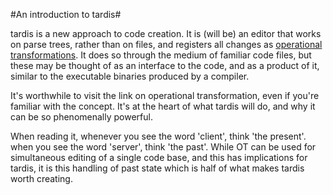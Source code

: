 #An introduction to tardis#

tardis is a new approach to code creation. It is (will be) an editor that works on parse trees, rather than on files, and registers all changes as 
[operational transformations][1]. It does so through the medium of familiar code files, but these may be thought of as an interface to the code, and as a product of it, similar to the executable binaries produced by a compiler. 

[1]: http://www.codecommit.com/blog/java/understanding-and-applying-operational-transformation

It's worthwhile to visit the link on operational transformation, even if you're familiar with the concept. It's at the heart of what tardis will do, and why it can be so phenomenally powerful. 

When reading it, whenever you see the word 'client', think 'the present'. when you see the word 'server', think 'the past'. While OT can be used for simultaneous editing of a single code base, and this has implications for tardis, it is this handling of past state which is half of what makes tardis worth creating. 

